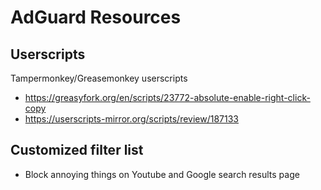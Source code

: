 # AdGuard Resources

## Userscripts
Tampermonkey/Greasemonkey userscripts

* https://greasyfork.org/en/scripts/23772-absolute-enable-right-click-copy
* https://userscripts-mirror.org/scripts/review/187133

## Customized filter list
* Block annoying things on Youtube and Google search results page
